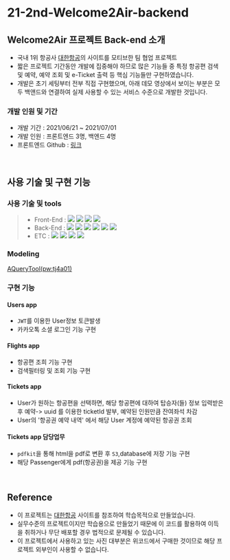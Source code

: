 # 21-2nd-Welcome2Air-backend

## Welcome2Air 프로젝트 Back-end 소개

- 국내 1위 항공사 [대한항공](https://www.koreanair.com/)의 사이트를 모티브한 팀 협업 프로젝트
- 짧은 프로젝트 기간동안 개발에 집중해야 하므로 많은 기능들 중 특정 항공편 검색 및 예약, 예약 조회 및 e-Ticket 출력 등 핵심 기능들만 구현하였습니다.
- 개발은 초기 세팅부터 전부 직접 구현했으며, 아래 데모 영상에서 보이는 부분은 모두 백앤드와 연결하여 실제 사용할 수 있는 서비스 수준으로 개발한 것입니다.

### 개발 인원 및 기간

- 개발 기간 : 2021/06/21 ~ 2021/07/01
- 개발 인원 : 프론트엔드 3명, 백엔드 4명
- 프론트엔드 Github : [링크](https://github.com/wecode-bootcamp-korea/21-2nd-Welcome-2-Air-frontend)


<br>

## 사용 기술 및 구현 기능


### 사용 기술 및 tools
> - Front-End : <img src="https://img.shields.io/badge/ES6+-F7DF1E?style=for-the-badge&logo=javascript&logoColor=white"/>&nbsp;<img src="https://img.shields.io/badge/React.js-61DAFB?style=for-the-badge&logo=React&logoColor=white"/>&nbsp;<img src="https://img.shields.io/badge/React%20Router-CA4245?style=for-the-badge&logo=React-router&logoColor=white"/>&nbsp;<img src="https://img.shields.io/badge/sass-CC6699?style=for-the-badge&logo=sass&logoColor=white"/>
> - Back-End : <img src="https://img.shields.io/badge/Python 3.8-3776AB?style=for-the-badge&logo=Python&logoColor=white"/>&nbsp;<img src="https://img.shields.io/badge/Django 3.2.4-092E20?style=for-the-badge&logo=Django&logoColor=white"/>&nbsp;<img src="https://img.shields.io/badge/Mysql 8.0-4479A1?style=for-the-badge&logo=Mysql&logoColor=white"/>&nbsp;<img src="https://img.shields.io/badge/PyJWT 2.1-000000?style=for-the-badge&logo=JsonWebTokens&logoColor=white"/>&nbsp;<img src="https://img.shields.io/badge/Bcrypt 3.2-338000?style=for-the-badge&logo=PyJWT&logoColor=white"/>&nbsp;<img src="https://img.shields.io/badge/Amazon S3-3776AB?style=for-the-badge&logo=Python&logoColor=white"/>
> - ETC : <img src="https://img.shields.io/badge/Git-F05032?style=for-the-badge&logo=Git&logoColor=white"/>&nbsp;<img src="https://img.shields.io/badge/Github-181717?style=for-the-badge&logo=Github&logoColor=white"/>&nbsp;<img src="https://img.shields.io/badge/Postman-FF6C37?style=for-the-badge&logo=Postman&logoColor=white"/>&nbsp;<img src="https://img.shields.io/badge/Trello-0052CC?style=for-the-badge&logo=Trello&logoColor=white"/>

### Modeling
[AQueryTool(pw:tj4a01)](https://aquerytool.com/aquerymain/index/?rurl=3924fd52-298b-4ddd-bed4-fd659a16ed63&)




### 구현 기능

#### Users app
- `JWT`를 이용한 User정보 토큰발생
- 카카오톡 소셜 로그인 기능 구현

#### Flights app
- 항공편 조희 기능 구현
- 검색필터링 및 조회 기능 구현

#### Tickets app
- User가 원하는 항공편을 선택하면, 해당 항공편에 대하여 탑승자(들) 정보 입력받은 후 예약-> uuid 를 이용한 ticketId 발부, 예약된 인원만큼 잔여좌석 차감
- User의 '항공권 예약 내역' 에서 해당 User 계정에 예약된 항공권 조회

#### Tickets app 담당업무
- `pdfkit`을 통해 html을 pdf로 변환 후 `S3`,database에 저장 기능 구현
- 해당 Passenger에게 pdf(항공권)을 제공 기능 구현

<br>

## Reference

- 이 프로젝트는 [대한항공](https://www.koreanair.com/) 사이트를 참조하여 학습목적으로 만들었습니다.
- 실무수준의 프로젝트이지만 학습용으로 만들었기 때문에 이 코드를 활용하여 이득을 취하거나 무단 배포할 경우 법적으로 문제될 수 있습니다.
- 이 프로젝트에서 사용하고 있는 사진 대부분은 위코드에서 구매한 것이므로 해당 프로젝트 외부인이 사용할 수 없습니다.
